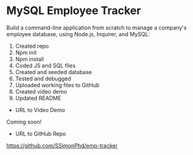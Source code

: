 # MySQL Employee Tracker

Build a command-line application from scratch to manage a company's employee database, using Node.js, Inquirer, and MySQL:

1. Created repo
1. Npm init
1. Npm install 
1. Coded JS and SQL files
1. Created and seeded database
1. Tested and debugged
1. Uploaded working files to GitHub
1. Created video demo
1. Updated README

- URL to Video Demo

Coming soon!

- URL to GitHub Repo

https://github.com/SSimonPhd/emp-tracker